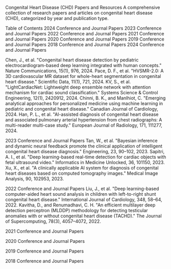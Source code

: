 Congenital Heart Disease (CHD) Papers and Resources
A comprehensive collection of research papers and articles on congenital heart disease (CHD), categorized by year and publication type.

Table of Contents
2024 Conference and Journal Papers
2023 Conference and Journal Papers
2022 Conference and Journal Papers
2021 Conference and Journal Papers
2020 Conference and Journal Papers
2019 Conference and Journal Papers
2018 Conference and Journal Papers
2024 Conference and Journal Papers

Chen, J., et al. "Congenital heart disease detection by pediatric electrocardiogram-based deep learning integrated with human concepts." Nature Communications, 15(1), 976, 2024.
Pace, D. F., et al. "HVSMR-2.0: A 3D cardiovascular MR dataset for whole-heart segmentation in congenital heart disease." Scientific Data, 11(1), 721, 2024.
KV, S., et al. "LightCardiacNet: Lightweight deep ensemble network with attention mechanism for cardiac sound classification." Systems Science & Control Engineering, 12(1), 2420912, 2024.
Chinni, B. K., and Manlhiot, C. "Emerging analytical approaches for personalized medicine using machine learning in pediatric and congenital heart disease." Canadian Journal of Cardiology, 2024.
Han, P. L., et al. "AI-assisted diagnosis of congenital heart disease and associated pulmonary arterial hypertension from chest radiographs: A multi-reader multi-case study." European Journal of Radiology, 171, 111277, 2024.


2023 Conference and Journal Papers
Tan, W., et al. "Bayesian inference and dynamic neural feedback promote the clinical application of intelligent congenital heart disease diagnosis." Engineering, 23, 90–102, 2023.
Sapitri, A. I., et al. "Deep learning-based real-time detection for cardiac objects with fetal ultrasound video." Informatics in Medicine Unlocked, 36, 101150, 2023.
Xu, X., et al. "A clinically applicable AI system for diagnosis of congenital heart diseases based on computed tomography images." Medical Image Analysis, 90, 102953, 2023.


2022 Conference and Journal Papers
Liu, J., et al. "Deep learning-based computer-aided heart sound analysis in children with left-to-right shunt congenital heart disease." International Journal of Cardiology, 348, 58–64, 2022.
Kavitha, D., and Renumadhavi, C. H. "An efficient multilayer deep detection perceptron (MLDDP) methodology for detecting testicular anomalies with or without congenital heart disease (TACHD)." The Journal of Supercomputing, 78(3), 4057–4072, 2022.


2021 Conference and Journal Papers


2020 Conference and Journal Papers


2019 Conference and Journal Papers


2018 Conference and Journal Papers
